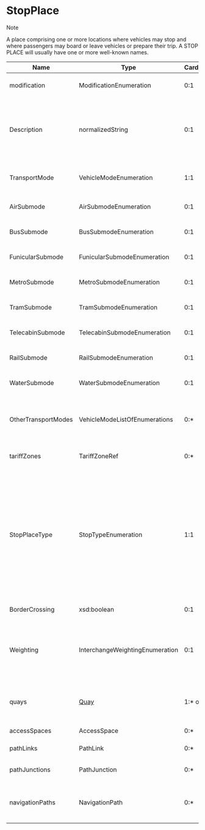 # StopPlace
>[!NOTE]
>A place comprising one or more locations where vehicles may stop and where passengers may board or leave vehicles or prepare their trip. A STOP PLACE will usually have one or more well-known names.

| Name                 | Type                                | Cardinality | Description |
|----------------------|-------------------------------------|--------------|-------------|
| modification         | ModificationEnumeration             | 0:1         | Type of change (specified as "delete" when the stop is decommissioned). |
| Description          | normalizedString                    | 0:1         | Used only if additional explanatory text is necessary. For example, to describe the status after decommissioning: "physically removed", "signage removed", "untouched", etc. |
| TransportMode        | VehicleModeEnumeration              | 1:1         | Main transport mode available at the stop. See Transport Modes for valid values. |
| AirSubmode           | AirSubmodeEnumeration               | 0:1         | Subcategory for air transport. See Transport Modes for valid values. |
| BusSubmode           | BusSubmodeEnumeration               | 0:1         | Subcategory for bus. See Transport Modes for valid values. |
| FunicularSubmode     | FunicularSubmodeEnumeration         | 0:1         | Subcategory for funicular. See Transport Modes for valid values. |
| MetroSubmode         | MetroSubmodeEnumeration             | 0:1         | Subcategory for metro. See Transport Modes for valid values. |
| TramSubmode          | TramSubmodeEnumeration              | 0:1         | Subcategory for tram. See Transport Modes for valid values. |
| TelecabinSubmode     | TelecabinSubmodeEnumeration         | 0:1         | Subcategory for cable car. See Transport Modes for valid values. |
| RailSubmode          | RailSubmodeEnumeration              | 0:1         | Subcategory for rail. See Transport Modes for valid values. |
| WaterSubmode         | WaterSubmodeEnumeration             | 0:1         | Subcategory for water transport. See Transport Modes for valid values. |
| OtherTransportModes  | VehicleModeListOfEnumerations       | 0:*         | List of other available transport modes (same valid values as the main transport mode). See Transport Modes for valid values. |
| tariffZones          | TariffZoneRef                       | 0:*         | References to fare zones (TariffZone) applicable at the stop. |
| StopPlaceType        | StopTypeEnumeration                 | 1:1         | Classification of the stop: onstreetBus (bus stop), onstreetTram (tram stop), taxiStand (taxi stand), airport (airport), railStation (train station), metroStation (metro station), busStation (bus terminal), harbourPort (car ferry terminal), ferryStop (passenger ferry terminal), liftStation (cable car station). Required when the StopPlace has underlying Quay(s). Not required for multimodal StopPlace. |
| BorderCrossing       | xsd:boolean                         | 0:1         | Indicates whether the stop is a border crossing. |
| Weighting            | InterchangeWeightingEnumeration     | 0:1         | Relative weighting for interchange at the stop: preferredInterchange, recommendedInterchange, interchangeAllowed, noInterchange. Corresponds to interchange priority. |
| quays                | [Quay](/10-Objects/)                                | 1:* or 0     | List of Quays available at the stop. One or more for standard stops. Always zero for multimodal StopPlaces. |
| accessSpaces         | AccessSpace                         | 0:*         | List of waiting areas at the stop. |
| pathLinks            | PathLink                            | 0:*         | Describes a segment of a walking link. |
| pathJunctions        | PathJunction                        | 0:*         | Point in a walking link where one or more PathLinks connect. |
| navigationPaths      | NavigationPath                      | 0:*         | Description of walking paths at or near the stop. Used only when pathLinks should be overridden or are not applicable. |
